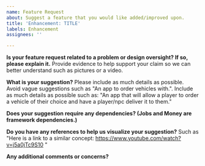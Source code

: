 ```yaml
---
name: Feature Request
about: Suggest a feature that you would like added/improved upon.
title: 'Enhancement: TITLE'
labels: Enhancement
assignees: ''

---
```


**Is your feature request related to a problem or design oversight? If so, please explain it.**
Provide evidence to help support your claim so we can better understand such as pictures or a video. 

**What is your suggestion?**
Please include as much details as possible. Avoid vague suggestions such as "An app to order vehicles with.". Include as much details as possible such as: "An app that will allow a player to order a vehicle of their choice and have a player/npc deliver it to them."

**Does your suggestion require any dependencies? (Jobs and Money are framework dependencies.)**

**Do you have any references to help us visualize your suggestion?**
Such as "Here is a link to a similar concept: https://www.youtube.com/watch?v=j5a0jTc9S10 "

**Any additional comments or concerns?**
